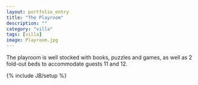 ```yaml
---
layout: portfolio_entry
title: "The Playroom"
description: ""
category: "villa"
tags: [villa]
image: Playroom.jpg
---
```

The playroom is well stocked with books, puzzles and games, as well as 2 fold-out beds to accommodate guests 11 and 12.

{% include JB/setup %}
